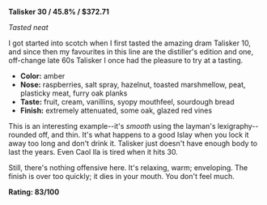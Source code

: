 **Talisker 30 / 45.8% / $372.71**

*Tasted neat*

I got started into scotch when I first tasted the amazing dram Talisker 10, and since then my favourites in this line are the distiller's edition and one, off-change late 60s Talisker I once had the pleasure to try at a tasting.

* **Color:** amber
* **Nose:** raspberries, salt spray, hazelnut, toasted marshmellow, peat, plasticky meat, furry oak planks
* **Taste:** fruit, cream, vanillins, syopy mouthfeel, sourdough bread
* **Finish:** extremely attenuated, some oak, glazed red vines

This is an interesting example--it's *smooth* using the layman's lexigraphy--rounded off, and thin.  It's what happens to a good Islay when you lock it away too long and don't drink it.  Talisker just doesn't have enough body to last the years.  Even Caol Ila is tired when it hits 30.

Still, there's nothing offensive here.  It's relaxing, warm; enveloping.  The finish is over too quickly; it dies in your mouth.  You don't feel much.

**Rating: 83/100**